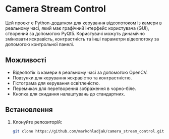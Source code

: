 # Camera Stream Control

Цей проєкт є Python-додатком для керування відеопотоком із камери в реальному часі, який має графічний інтерфейс користувача (GUI), створений за допомогою PyQt5. Користувачі можуть динамічно змінювати яскравість, контрастність та інші параметри відеопотоку за допомогою контрольної панелі.

## Можливості
- Відеопотік із камери в реальному часі за допомогою OpenCV.
- Повзунки для керування яскравістю та контрастністю.
- Гістограма для керування освітленістю.
- Перемикач для перетворення зображення в чорно-біле.
- Кнопка для скидання налаштувань до стандартних.

## Встановлення

1. Клонуйте репозиторій:
   ```bash
   git clone https://github.com/markohladjak/camera_stream_control.git
